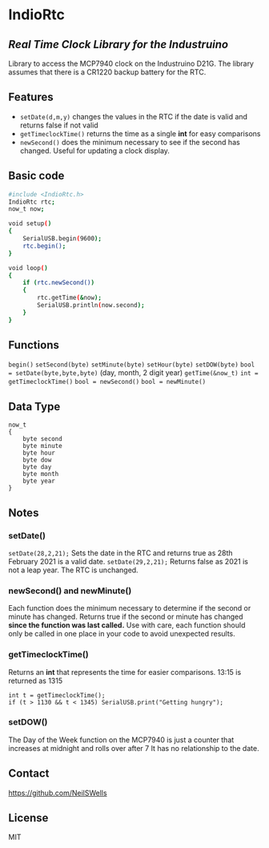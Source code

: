 # IndioRtc
## _Real Time Clock Library for the Industruino_

Library to access the MCP7940 clock on the Industruino D21G.
The library assumes that there is a CR1220 backup battery for the RTC.

## Features
- `setDate(d,m,y)` changes the values in the RTC if the date is valid and returns false if not valid
- `getTimeclockTime()` returns the time as a single **int** for easy comparisons
- `newSecond()` does the minimum necessary to see if the second has changed. Useful for updating a clock display.

## Basic code
```sh
#include <IndioRtc.h>
IndioRtc rtc;
now_t now;

void setup()
{
    SerialUSB.begin(9600);
    rtc.begin();
}

void loop()
{
    if (rtc.newSecond())
    {
        rtc.getTime(&now);
        SerialUSB.println(now.second);
    }
}
```

## Functions
`begin()`
`setSecond(byte)`
`setMinute(byte)`
`setHour(byte)`
`setDOW(byte)`
`bool = setDate(byte,byte,byte)` (day, month, 2 digit year)
`getTime(&now_t)`
`int = getTimeclockTime()`
`bool = newSecond()`
`bool = newMinute()`

## Data Type
    now_t
    {
        byte second
        byte minute
        byte hour
        byte dow
        byte day
        byte month
        byte year
    }

## Notes

### setDate()
`setDate(28,2,21);` Sets the date in the RTC and returns true as 28th February 2021 is a valid date.
`setDate(29,2,21);` Returns false as 2021 is not a leap year. The RTC is unchanged.

### newSecond() and newMinute()
Each function does the minimum necessary to determine if the second or minute has changed.
Returns true if the second or minute has changed **since the function was last called.**
Use with care, each function should only be called in one place in your code to avoid unexpected results.

### getTimeclockTime()
Returns an **int** that represents the time for easier comparisons.
13:15 is returned as 1315
```
int t = getTimeclockTime();
if (t > 1130 && t < 1345) SerialUSB.print("Getting hungry");
```

### setDOW()
The Day of the Week function on the MCP7940 is just a counter that increases at midnight and rolls over after 7
It has no relationship to the date.

## Contact
https://github.com/NeilSWells

## License

MIT